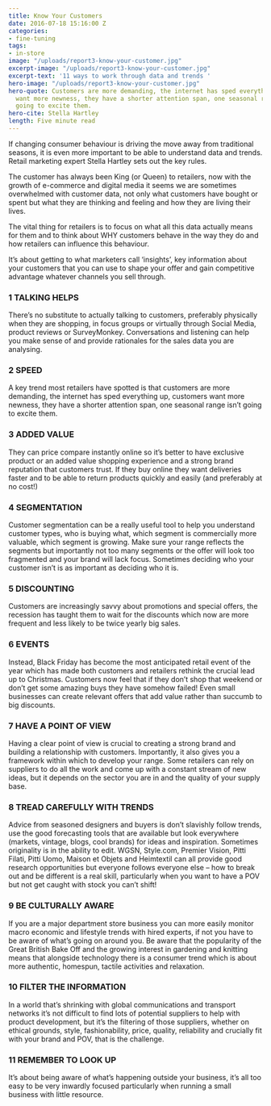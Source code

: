 ```yaml
---
title: Know Your Customers
date: 2016-07-18 15:16:00 Z
categories:
- fine-tuning
tags:
- in-store
image: "/uploads/report3-know-your-customer.jpg"
excerpt-image: "/uploads/report3-know-your-customer.jpg"
excerpt-text: '11 ways to work through data and trends '
hero-image: "/uploads/report3-know-your-customer.jpg"
hero-quote: Customers are more demanding, the internet has sped everything up, customers
  want more newness, they have a shorter attention span, one seasonal range isn’t
  going to excite them.
hero-cite: Stella Hartley
length: Five minute read
---
```


If changing consumer behaviour is driving the move away from traditional seasons, it is even more important to be able to understand data and trends. Retail marketing expert Stella Hartley sets out the key rules. 

The customer has always been King (or Queen) to retailers, now with the growth of e-commerce and digital media it seems we are sometimes overwhelmed with customer data, not only what customers have bought or spent but what they are thinking and feeling and how they are living their lives. 

The vital thing for retailers is to focus on what all this data actually means for them and to think about WHY customers behave in the way they do and how retailers can influence this behaviour. 

It’s about getting to what marketers call ‘insights’, key information about your customers that you can use to shape your offer and gain competitive advantage whatever channels you sell through. 

### 1 TALKING HELPS

There’s no substitute to actually talking to customers, preferably physically when they are shopping, in focus groups or virtually through Social Media, product reviews or SurveyMonkey. Conversations and listening can help you make sense of and provide rationales for the sales data you are analysing. 

### 2 SPEED

A key trend most retailers have spotted is that customers are more demanding, the internet has sped everything up, customers want more newness, they have a shorter attention span, one seasonal range isn’t going to excite them. 

### 3 ADDED VALUE

They can price compare instantly online so it’s better to have exclusive product or an added value shopping experience and a strong brand reputation that customers trust. If they buy online they want deliveries faster and to be able to return products quickly and easily (and preferably at no cost!)

### 4 SEGMENTATION

Customer segmentation can be a really useful tool to help you understand customer types, who is buying what, which segment is commercially more valuable, which segment is growing. Make sure your range reflects the segments but importantly not too many segments or the offer will look too fragmented and your brand will lack focus. Sometimes deciding who your customer isn’t is as important as deciding who it is. 

### 5 DISCOUNTING

Customers are increasingly savvy about promotions and special offers, the recession has taught them to wait for the discounts which now are more frequent and less likely to be twice yearly big sales. 

### 6 EVENTS

Instead, Black Friday has become the most anticipated retail event of the year which has made both customers and retailers rethink the crucial lead up to Christmas. Customers now feel that if they don’t shop that weekend or don’t get some amazing buys they have somehow failed! Even small businesses can create relevant offers that add value rather than succumb to big discounts. 

### 7 HAVE A POINT OF VIEW

Having a clear point of view is crucial to creating a strong brand and building a relationship with customers. Importantly, it also gives you a framework within which to develop your range. Some retailers can rely on suppliers to do all the work and come up with a constant stream of new ideas, but it depends on the sector you are in and the quality of your supply base. 

### 8 TREAD CAREFULLY WITH TRENDS

Advice from seasoned designers and buyers is don’t slavishly follow trends, use the good forecasting tools that are available but look everywhere (markets, vintage, blogs, cool brands) for ideas and inspiration. Sometimes originality is in the ability to edit. WGSN, Style.com, Premier Vision, Pitti Filati, Pitti Uomo, Maison et Objets and Heimtextil can all provide good research opportunities but everyone follows everyone else – how to break out and be different is a real skill, particularly when you want to have a POV but not get caught with stock you can’t shift! 

### 9 BE CULTURALLY AWARE

If you are a major department store business you can more easily monitor macro economic and lifestyle trends with hired experts, if not you have to be aware of what’s going on around you. Be aware that the popularity of the Great British Bake Off and the growing interest in gardening and knitting means that alongside technology there is a consumer trend which is about more authentic, homespun, tactile activities and relaxation. 


### 10 FILTER THE INFORMATION 

In a world that’s shrinking with global communications and transport networks it’s not difficult to find lots of potential suppliers to help with product development, but it’s the filtering of those suppliers, whether on ethical grounds, style, fashionability, price, quality, reliability and crucially fit with your brand and POV, that is the challenge. 


### 11 REMEMBER TO LOOK UP
 
It’s about being aware of what’s happening outside your business, it’s all too easy to be very inwardly focused particularly when running a small business with little resource. 
